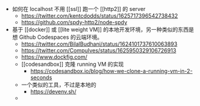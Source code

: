 - 如何在 localhost 不用 [[ssl]] 跑一个 [[http2]] 的 server
	- https://twitter.com/kentcdodds/status/1625717396542738432
	- https://github.com/spdy-http2/node-spdy
- 基于 [[docker]] 或 [[lite weight VM]] 的本地开发环境，另一种类似的东西是想 Github Codespaces 的云端环境。
	- https://twitter.com/BilalBudhani/status/1624101737610063893
	- https://twitter.com/CompuIves/status/1625950329106726913
	- https://www.dockfig.com/
	- [[codesandbox]] 克隆 running VM 的实现
		- https://codesandbox.io/blog/how-we-clone-a-running-vm-in-2-seconds
	- 一个类似的工具，不过是本地的
		- https://devenv.sh/
	-